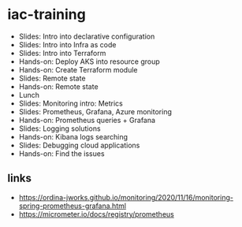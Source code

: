 # iac-training

- Slides: Intro into declarative configuration
- Slides: Intro into Infra as code
- Slides: Intro into Terraform
- Hands-on: Deploy AKS into resource group
- Hands-on: Create Terraform module
- Slides: Remote state
- Hands-on: Remote state
- Lunch
- Slides: Monitoring intro: Metrics
- Slides: Prometheus, Grafana, Azure monitoring
- Hands-on: Prometheus queries + Grafana
- Slides: Logging solutions
- Hands-on: Kibana logs searching
- Slides: Debugging cloud applications
- Hands-on: Find the issues

## links
- https://ordina-jworks.github.io/monitoring/2020/11/16/monitoring-spring-prometheus-grafana.html
- https://micrometer.io/docs/registry/prometheus